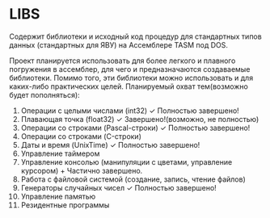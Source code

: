 # LIBS
Содержит библиотеки и исходный код процедур для стандартных типов данных (стандартных для ЯВУ) на Ассемблере TASM под DOS.

Проект планируется использовать для более легкого и плавного погружения в ассемблер, для чего и предназначаются создаваемые библиотеки.
Помимо того, эти библиотеки можно использовать и для каких-либо практических целей. Планируемый охват тем(возможно будет пополняться):
1. Операции с целыми числами (int32)                                 ✓ Полностью завершено!
2. Плавающая точка (float32)                                         ✓ Завершено!(возможно, не полностью)
3. Операции со строками (Pascal-строки)                              ✓ Полностью завершено!
4. Операции со строками (C-строки)
5. Даты и время (UnixTime)                                           ✓ Полностью завершено!
6. Управление таймером
7. Управление консолью (манипуляции с цветами, управление курсором)  + Частично завершено.
8. Работа с файловой системой (создание, запись, чтение файлов)
9. Генераторы случайных чисел                                        ✓ Полностью завершено!
10. Управление памятью
11. Резидентные программы
